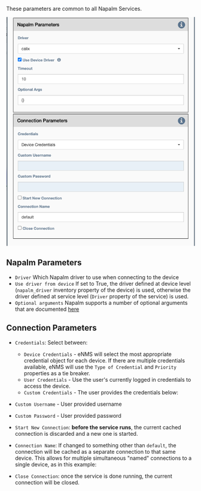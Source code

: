 These parameters are common to all Napalm Services.

![Napalm Common Parameters](../../_static/automation/builtin_service_types/napalm_common.png)

## Napalm Parameters

- `Driver` Which Napalm driver to use when connecting to the device
- `Use driver from device` If set to True, the driver defined at
   device level (`napalm_driver` inventory property of the device) is used,
   otherwise the driver defined at service level (`Driver` property of
   the service) is used.
- `Optional arguments` Napalm supports a number of optional arguments
   that are documented 
   [here](https://napalm.readthedocs.io/en/latest/support/index.html#optional-arguments)
     
## Connection Parameters

- `Credentials`: Select between:

    - `Device Credentials` - eNMS will select the most appropriate credential
      object for each device. If there are multiple credentials available, eNMS
      will use the `Type of Credential` and `Priority` properties as a tie
      breaker.
    - `User Credentials` - Use the user's currently logged in credentials to
      access the device.
    - `Custom Credentials` - The user provides the credentials below:

- `Custom Username` - User provided username

- `Custom Password` - User provided password

- `Start New Connection`: **before the service runs**, the current
  cached connection is discarded and a new one is started.
    
- `Connection Name`: If changed to something other than `default`, the
  connection will be cached as a separate connection to that same device.
  This allows for multiple simultaneous "named" connections to a single
  device, as in this example:
    
- `Close Connection`: once the service is done running, the current
  connection will be closed.
